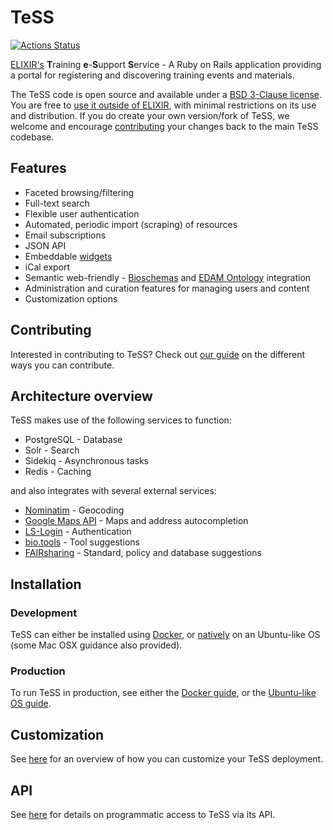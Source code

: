 # TeSS

[![Actions Status](https://github.com/ElixirTeSS/TeSS/workflows/Test/badge.svg)](https://github.com/ElixirTeSS/TeSS/actions)

[ELIXIR's](https://www.elixir-europe.org/) **T**raining **e**-**S**upport **S**ervice - A Ruby on Rails application providing a portal for registering and discovering training events and materials.

The TeSS code is open source and available under a [BSD 3-Clause license](LICENSE). You are free to [use it outside of ELIXIR](docs/customization.md), with minimal restrictions on its use and distribution. If you do create your own version/fork of TeSS, we welcome and encourage [contributing](CONTRIBUTING.md) your changes back to the main TeSS codebase.

## Features

- Faceted browsing/filtering
- Full-text search
- Flexible user authentication
- Automated, periodic import (scraping) of resources
- Email subscriptions
- JSON API
- Embeddable [widgets](https://github.com/ElixirTeSS/TeSS_widgets)
- iCal export
- Semantic web-friendly - [Bioschemas](https://bioschemas.org/) and [EDAM Ontology](https://edamontology.org/) integration
- Administration and curation features for managing users and content
- Customization options

## Contributing

Interested in contributing to TeSS? Check out [our guide](docs/CONTRIBUTING.md) on the different ways you can contribute.

## Architecture overview

TeSS makes use of the following services to function:
- PostgreSQL - Database
- Solr - Search
- Sidekiq - Asynchronous tasks
- Redis - Caching

and also integrates with several external services:
- [Nominatim](https://nominatim.org/) - Geocoding
- [Google Maps API](https://developers.google.com/maps) - Maps and address autocompletion
- [LS-Login](https://lifescience-ri.eu/ls-login/) - Authentication
- [bio.tools](https://bio.tools/) - Tool suggestions
- [FAIRsharing](https://fairsharing.org/) - Standard, policy and database suggestions

## Installation

### Development
TeSS can either be installed using [Docker](docs/docker.md#Development), or [natively](docs/install.md) on an Ubuntu-like OS 
(some Mac OSX guidance also provided).

### Production

To run TeSS in production, see either the [Docker guide](docs/docker.md#Production), 
or the [Ubuntu-like OS guide](docs/production.md).

## Customization

See [here](docs/customization.md) for an overview of how you can customize your TeSS deployment.

## API

See [here](docs/api.md) for details on programmatic access to TeSS via its API.
